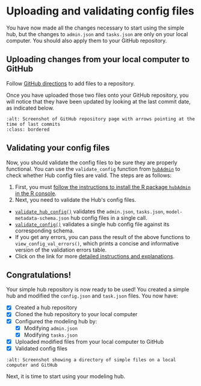 # Uploading and validating config files  

You have now made all the changes necessary to start using the simple hub, but the changes to `admin.json` and `tasks.json` are only on your local computer. You should also apply them to your GitHub repository.

## Uploading changes from your local computer to GitHub  

Follow [GitHub directions](https://docs.github.com/en/repositories/working-with-files/managing-files/adding-a-file-to-a-repository) to add files to a repository.  

Once you have uploaded those two files onto your GitHub repository, you will notice that they have been updated by looking at the last commit date, as indicated below.  

```{image} ../images/github-commits.png
:alt: Screenshot of GitHub repository page with arrows pointing at the time of last commits
:class: bordered
```

## Validating your config files  

Now, you should validate the config files to be sure they are properly functional. You can use the `validate_config` function from [`hubAdmin`](https://hubverse-org.github.io/hubAdmin/index.html) to check whether Hub config files are valid. The steps are as follows:  

1. First, you must [follow the instructions to install the R package `hubAdmin` in the R console](https://github.com/hubverse-org/hubAdmin#installation).  
2. Next, you need to validate the Hub's config files. 
- [`validate_hub_config()`](https://hubverse-org.github.io/hubAdmin/reference/validate_hub_config.html) validates the `admin.json`, `tasks.json`, `model-metadata-schema.json` hub config files in a single call.
- [`validate_config()`](https://hubverse-org.github.io/hubAdmin/reference/validate_config.html) validates a single hub config file against its corresponding schema.
- If you get any errors, you can pass the result of the above functions to `view_config_val_errors()`, which prints a concise and informative version of the validation errors table.
- Click on the link for more [detailed instructions and explanations](https://hubverse-org.github.io/hubAdmin/articles/hub-setup.html#validate-config-files).

## Congratulations!  

Your simple hub repository is now ready to be used! You created a simple hub and modified the `config.json` and `task.json` files. You now have:  
- [x] Created a hub repository
- [x] Cloned the hub repository to your local computer
- [x] Configured the modeling hub by: 
  - [x] Modifying `admin.json`
  - [x] Modifying `tasks.json`
- [x] Uploaded modified files from your local computer to GitHub
- [x] Validated config files

```{image} ../images/simple-hub-directory.png
:alt: Screenshot showing a directory of simple files on a local computer and GitHub
```

Next, it is time to start using your modeling hub.  
